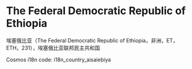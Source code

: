 # The Federal Democratic Republic of Ethiopia

埃塞俄比亚（The Federal Democratic Republic of Ethiopia，非洲，ET，ETH，231），埃塞俄比亚联邦民主共和国

Cosmos i18n code: i18n_country_aisaiebiya